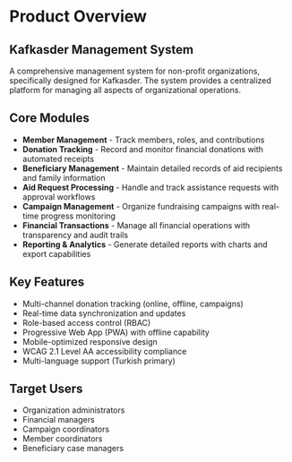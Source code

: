 # Product Overview

## Kafkasder Management System

A comprehensive management system for non-profit organizations, specifically
designed for Kafkasder. The system provides a centralized platform for managing
all aspects of organizational operations.

## Core Modules

- **Member Management** - Track members, roles, and contributions
- **Donation Tracking** - Record and monitor financial donations with automated
  receipts
- **Beneficiary Management** - Maintain detailed records of aid recipients and
  family information
- **Aid Request Processing** - Handle and track assistance requests with
  approval workflows
- **Campaign Management** - Organize fundraising campaigns with real-time
  progress monitoring
- **Financial Transactions** - Manage all financial operations with transparency
  and audit trails
- **Reporting & Analytics** - Generate detailed reports with charts and export
  capabilities

## Key Features

- Multi-channel donation tracking (online, offline, campaigns)
- Real-time data synchronization and updates
- Role-based access control (RBAC)
- Progressive Web App (PWA) with offline capability
- Mobile-optimized responsive design
- WCAG 2.1 Level AA accessibility compliance
- Multi-language support (Turkish primary)

## Target Users

- Organization administrators
- Financial managers
- Campaign coordinators
- Member coordinators
- Beneficiary case managers
